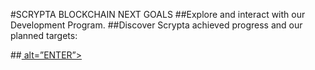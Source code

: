 #SCRYPTA BLOCKCHAIN NEXT GOALS
##Explore and interact with our Development Program. 
##Discover Scrypta achieved progress and our planned targets:

##<a href=”https://github.com/scryptachain/roadmap/projects”> alt=”ENTER”></a>

